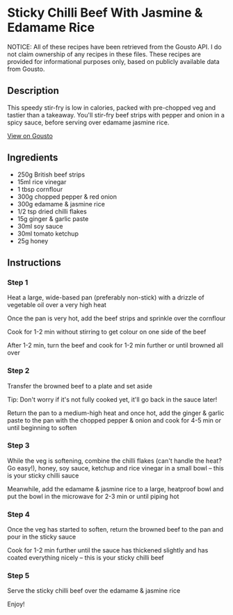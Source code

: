 # Sticky Chilli Beef With Jasmine & Edamame Rice

NOTICE: All of these recipes have been retrieved from the Gousto API. I do not claim ownership of any recipes in these files. These recipes are provided for informational purposes only, based on publicly available data from Gousto.

## Description

This speedy stir-fry is low in calories, packed with pre-chopped veg and tastier than a takeaway. You'll stir-fry beef strips with pepper and onion in a spicy sauce, before serving over edamame jasmine rice.

[View on Gousto](https://www.gousto.co.uk/recipes/cookbook/sticky-chilli-beef-with-jasmine-edamame-rice)

## Ingredients

- 250g British beef strips
- 15ml rice vinegar
- 1 tbsp cornflour
- 300g chopped pepper & red onion
- 300g edamame & jasmine rice
- 1/2 tsp dried chilli flakes
- 15g ginger & garlic paste
- 30ml soy sauce
- 30ml tomato ketchup 
- 25g honey

## Instructions


### Step 1

Heat a large, wide-based pan (preferably non-stick) with a drizzle of vegetable oil over a very high heat

Once the pan is very hot, add the beef strips and sprinkle over the cornflour

Cook for 1-2 min without stirring to get colour on one side of the beef

After 1-2 min, turn the beef and cook for 1-2 min further or until browned all over


### Step 2

Transfer the browned beef to a plate and set aside

Tip: Don't worry if it's not fully cooked yet, it'll go back in the sauce later!

Return the pan to a medium-high heat and once hot, add the ginger & garlic paste to the pan with the chopped pepper & onion and cook for 4-5 min or until beginning to soften


### Step 3

While the veg is softening, combine the chilli flakes (can't handle the heat? Go easy!), honey, soy sauce, ketchup and rice vinegar in a small bowl – this is your sticky chilli sauce

Meanwhile, add the edamame & jasmine rice to a large, heatproof bowl and put the bowl in the microwave for 2-3 min or until piping hot


### Step 4

Once the veg has started to soften, return the browned beef to the pan and pour in the sticky sauce

Cook for 1-2 min further until the sauce has thickened slightly and has coated everything nicely – this is your sticky chilli beef

### Step 5

Serve the sticky chilli beef over the edamame & jasmine rice

Enjoy!

